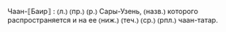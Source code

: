---
---

Чаан-⟦Баир⟧
: ⦅л.⦆ ⦅пр.⦆ ⦅р.⦆ Сары-Узень, ⦅назв.⦆ которого распространяется и на ее ⦅ниж.⦆ ⦅теч.⦆ ⦅ср.⦆ ⦅рпл.⦆ чаан-татар. 
